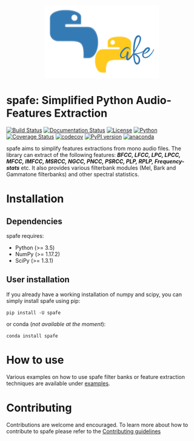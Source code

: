 <p align="center">
<img src="logo.jpg">
</p>

# spafe: Simplified Python Audio-Features Extraction
[![Build Status](https://travis-ci.org/SuperKogito/spafe.svg?branch=master)](https://travis-ci.org/SuperKogito/spafe)
[![Documentation Status](https://readthedocs.org/projects/spafe/badge/?version=latest)](https://spafe.readthedocs.io/en/latest/?badge=latest)
[![License](https://img.shields.io/badge/license-BSD%203--Clause%20License%20(Revised)%20-blue)](https://github.com/SuperKogito/spafe/blob/master/LICENSE)
[![Python](https://img.shields.io/badge/python-3.5%20%7C%203.6%20%7C%203.7-blue)](https://www.python.org/doc/versions/)
[![Coverage Status](https://coveralls.io/repos/github/SuperKogito/spafe/badge.svg?branch=master)](https://coveralls.io/github/SuperKogito/spafe?branch=master)
[![codecov](https://codecov.io/gh/SuperKogito/spafe/branch/master/graph/badge.svg)](https://codecov.io/gh/SuperKogito/spafe)
[![PyPI version](https://badge.fury.io/py/spafe.svg)](https://badge.fury.io/py/spafe)
[![anaconda](https://anaconda.org/superkogito/spafe/badges/version.svg)](https://anaconda.org/SuperKogito/spafe)

spafe aims to simplify features extractions from mono audio files. The library can extract of the following features: ***BFCC, LFCC, LPC, LPCC, MFCC, IMFCC, MSRCC, NGCC, PNCC, PSRCC, PLP, RPLP, Frequency-stats*** etc.
It also provides various filterbank modules (Mel, Bark and Gammatone filterbanks) and other spectral statistics.


# Installation
## Dependencies
spafe requires:

- Python (>= 3.5)
- NumPy (>= 1.17.2)
- SciPy (>= 1.3.1)

## User installation

If you already have a working installation of numpy and scipy, you can simply install spafe using pip:

    pip install -U spafe

or conda (*not available at the moment*):

    conda install spafe

# How to use
Various examples on how to use spafe filter banks or feature extraction techniques are available under [examples](https://github.com/SuperKogito/spafe/tree/master/examples).
# Contributing
Contributions are welcome and encouraged. To learn more about how to contribute to spafe please refer to the [Contributing guidelines](https://github.com/SuperKogito/spafe/blob/master/CONTRIBUTING.md)
